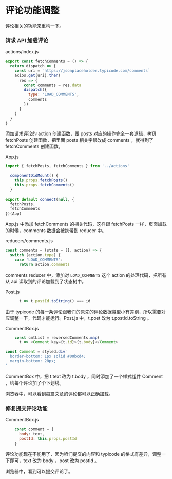# 评论功能调整

评论相关的功能来重构一下。

### 请求 API 加载评论

actions/index.js

```js
export const fetchComments = () => {
  return dispatch => {
    const uri = `https://jsonplaceholder.typicode.com/comments`
    axios.get(uri).then(
      res => {
        const comments = res.data
        dispatch({
          type: 'LOAD_COMMENTS',
          comments
        })
      }
    )
  }
}
```

添加请求评论的 action 创建函数，跟 posts 对应的操作完全一套逻辑，拷贝 fetchPosts 创建函数，把里面 posts 相关字眼改成 comments ，就得到了 fetchComments 创建函数。

App.js

```js
import { fetchPosts, fetchComments } from '../actions'

  componentDidMount() {
    this.props.fetchPosts()
    this.props.fetchComments()
  }
  
export default connect(null, {
  fetchPosts,
  fetchComments
})(App)
```

App.js 中添加 fetchComments 的相关代码，这样跟 fetchPosts 一样，页面加载的时候，comments 数据会被携带到 reducer 中。

reducers/comments.js

```js
const comments = (state = [], action) => {
  switch (action.type) {
    case 'LOAD_COMMENTS':
      return action.comments
```

comments reducer 中，添加对 `LOAD_COMMENTS` 这个 action 的处理代码，把所有从 api 读取到的评论加载到了状态树中。

Post.js

```js
      t => t.postId.toString() === id
```

由于 typicode 的每一条评论跟我们的原先的评论数据类型小有差别，所以需要对应调整一下，代码才能运行。Post.js 中，t.post 改为 t.postId.toString 。

CommentBox.js

```js
    const cmtList = reversedComments.map(
      t => <Comment key={t.id}>{t.body}</Comment>

const Comment = styled.div`
  border-bottom: 1px solid #00bcd4;
  margin-bottom: 20px;
`
```

CommentBox 中，把 t.text 改为 t.body ，同时添加了一个样式组件 Comment ，给每个评论加了个下划线。

浏览器中，可以看到每篇文章的评论都可以正确加载。

### 修复提交评论功能

CommentBox.js

```js
    const comment = {
      body: text,
      postId: this.props.postId
    }
```

评论功能现在不能用了，因为咱们提交的内容和 typicode 的格式有差异，调整一下即可，text 改为 body ，post 改为 postId 。

浏览器中，看到可以提交评论了。
